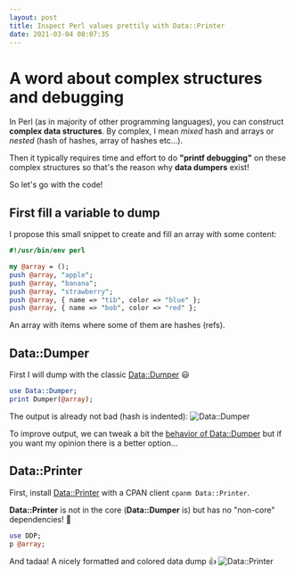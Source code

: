 ```yaml
---
layout: post
title: Inspect Perl values prettily with Data::Printer
date: 2021-03-04 08:07:35
---
```

# A word about complex structures and debugging
In Perl (as in majority of other programming languages), you can construct **complex data structures**. By complex, I mean *mixed* hash and arrays or *nested* (hash of hashes, array of hashes etc...).

Then it typically requires time and effort to do **"printf debugging"** on these complex structures so that's the reason why **data dumpers** exist!

So let's go with the code!

## First fill a variable to dump
I propose this small snippet to create and fill an array with some content:
```perl
#!/usr/bin/env perl

my @array = ();
push @array, "apple";
push @array, "banana";
push @array, "strawberry";
push @array, { name => "tib", color => "blue" };
push @array, { name => "bob", color => "red" };
```

An array with items where some of them are hashes (refs).

## Data::Dumper
First I will dump with the classic [Data::Dumper](https://metacpan.org/pod/Data::Dumper) :smiley:

```perl
use Data::Dumper;
print Dumper(@array);
```

The output is already not bad (hash is indented):
![Data::Dumper](images/phw94z8n0r2p83v84pbm.png)

To improve output, we can tweak a bit the [behavior of Data::Dumper](https://metacpan.org/pod/Data::Dumper#Configuration-Variables-or-Methods) but if you want my opinion there is a better option...

## Data::Printer
First, install [Data::Printer](https://metacpan.org/pod/Data::Printer) with a CPAN client `cpanm Data::Printer`.

**Data::Printer** is not in the core (**Data::Dumper** is) but has no "non-core" dependencies! :dancer: 

```perl
use DDP;
p @array;
```

And tadaa! A nicely formatted and colored data dump :+1:
![Data::Printer](images/tvi6qez55zantjt7edi7.png)


